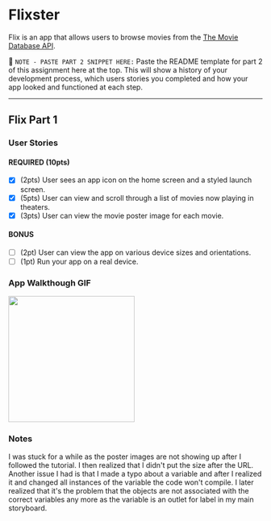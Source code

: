 # Flixster

Flix is an app that allows users to browse movies from the [The Movie Database API](http://docs.themoviedb.apiary.io/#).

📝 `NOTE - PASTE PART 2 SNIPPET HERE:` Paste the README template for part 2 of this assignment here at the top. This will show a history of your development process, which users stories you completed and how your app looked and functioned at each step.

---

## Flix Part 1

### User Stories

#### REQUIRED (10pts)
- [x] (2pts) User sees an app icon on the home screen and a styled launch screen.
- [x] (5pts) User can view and scroll through a list of movies now playing in theaters.
- [x] (3pts) User can view the movie poster image for each movie.

#### BONUS
- [ ] (2pt) User can view the app on various device sizes and orientations.
- [ ] (1pt) Run your app on a real device.

### App Walkthough GIF

<img src="http://g.recordit.co/w0JyJQCRnc.gif" width=250><br>

### Notes
I was stuck for a while as the poster images are not showing up after I followed the tutorial. I then realized that I didn't put the size after the URL.
Another issue I had is that I made a typo about a variable and after I realized it and changed all instances of the variable the code won't compile. I later realized that it's the problem that the objects are not associated with the correct variables any more as the variable is an outlet for label in my main storyboard.
